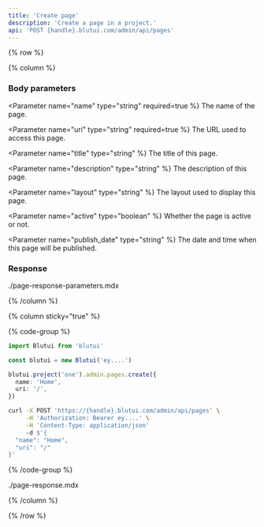 ```yaml
---
title: 'Create page'
description: 'Create a page in a project.'
api: 'POST {handle}.blutui.com/admin/api/pages'
---
```


{% row %}

{% column %}
### Body parameters

<Parameter name="name" type="string" required=true %}
The name of the page.
</Parameter>

<Parameter name="uri" type="string" required=true %}
The URL used to access this page.
</Parameter>

<Parameter name="title" type="string" %}
The title of this page.
</Parameter>

<Parameter name="description" type="string" %}
The description of this page.
</Parameter>

<Parameter name="layout" type="string" %}
The layout used to display this page.
</Parameter>

<Parameter name="active" type="boolean" %}
Whether the page is active or not.
</Parameter>

<Parameter name="publish_date" type="string" %}
The date and time when this page will be published.
</Parameter>

### Response

<include>./page-response-parameters.mdx</include>

{% /column %}

{% column sticky="true" %}

{% code-group %}

```ts {% process=false filename="Node.js" %}
import Blutui from 'blutui'

const blutui = new Blutui('ey....')

blutui.project('one').admin.pages.create({
  name: 'Home',
  uri: '/',
})
```

```bash {% process=false filename="cURL" %}
curl -X POST 'https://{handle}.blutui.com/admin/api/pages' \
     -H 'Authorization: Bearer ey....' \
     -H 'Content-Type: application/json'
     -d $'{
  "name": "Home",
  "uri": "/"
}'
```

{% /code-group %}

<include>./page-response.mdx</include>

{% /column %}

{% /row %}
